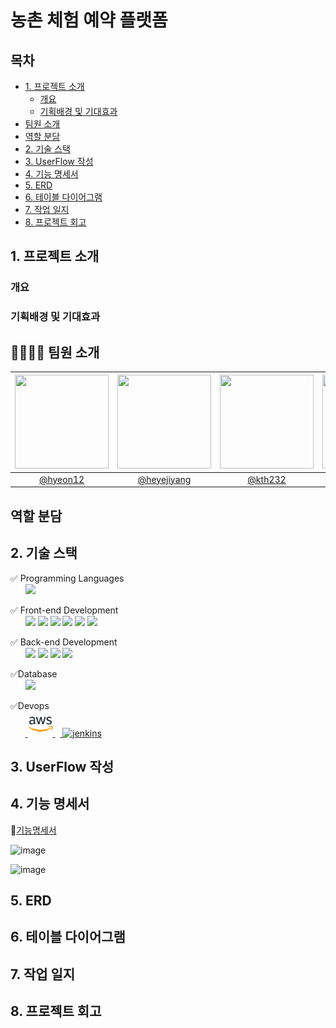# 농촌 체험 예약 플랫폼

## 목차

- [1. 프로젝트 소개](#1-프로젝트-소개)
    * [개요](#개요)
    * [기획배경 및 기대효과](#기획배경-및-기대효과)
- [팀원 소개](#팀원-소개)
- [역할 분담](#역할-분담)
- [2. 기술 스택](#2-기술-스택)
- [3. UserFlow 작성](#3-UserFlow-작성)
- [4. 기능 명세서](#4-기능-명세서)
- [5. ERD](#5-ERD)
- [6. 테이블 다이어그램](#6-테이블-다이어그램)
- [7. 작업 일지](#7-작업-일지)
- [8. 프로젝트 회고](#8-프로젝트-회고)

## 1. 프로젝트 소개

### 개요

### 기획배경 및 기대효과


## 👨‍👩‍👧‍👦 팀원 소개
|<img src="https://avatars.githubusercontent.com/u/163953938?v=4" width="150" height="150"/>|<img src="https://avatars.githubusercontent.com/u/132132524?v=4" width="150" height="150"/>|<img src="https://avatars.githubusercontent.com/u/136600208?v=4" width="150" height="150"/>|<img src="https://avatars.githubusercontent.com/u/154653812?v=4" width="150" height="150"/>|<img src="https://avatars.githubusercontent.com/u/163940532?v=4" width="150" height="150"/>|<img src="https://avatars.githubusercontent.com/u/164159618?v=4" width="150" height="150"/>|<img src="https://avatars.githubusercontent.com/u/163953803?v=4" width="150" height="150"/>|
|:-:|:-:|:-:|:-:|:-:|:-:|:-:|
|[@hyeon12](https://github.com/hyeon12)|[@heyejiyang](https://github.com/heyejiyang)|[@kth232](https://github.com/kth232)|[@soeunl](https://github.com/soeunl)|[@siwon9](https://github.com/siwon9)|[@Yunda0204](https://github.com/Yunda0204)|[@beom33](https://github.com/beom33)|
## 역할 분담

## 2. 기술 스택

✅ Programming Languages
<br>
&nbsp;&nbsp;&nbsp;&nbsp;&nbsp;&nbsp;<img src="https://img.shields.io/badge/java-007396?style=for-the-badge&logo=java&logoColor=white">

✅ Front-end Development <br>
&nbsp;&nbsp;&nbsp;&nbsp;&nbsp;&nbsp;<img src="https://img.shields.io/badge/html5-E34F26?style=for-the-badge&logo=html5&logoColor=white">
<img src="https://img.shields.io/badge/css-1572B6?style=for-the-badge&logo=css3&logoColor=white">
<img src="https://img.shields.io/badge/javascript-F7DF1E?style=for-the-badge&logo=javascript&logoColor=black">
<img src="https://img.shields.io/badge/react-61DAFB?style=for-the-badge&logo=react&logoColor=black">
<img src="https://img.shields.io/badge/bootstrap-7952B3?style=for-the-badge&logo=bootstrap&logoColor=white">
<img src="https://img.shields.io/badge/Thymeleaf-005F0F?style=for-the-badge&logo=Thymeleaf&logoColor=white">

✅ Back-end Development <br>
&nbsp;&nbsp;&nbsp;&nbsp;&nbsp;&nbsp;<img src="https://img.shields.io/badge/spring-6DB33F?style=for-the-badge&logo=spring&logoColor=white">
<img src="https://img.shields.io/badge/springboot-6DB33F?style=for-the-badge&logo=springboot&logoColor=white">
<img src="https://img.shields.io/badge/Spring Security-6DB33F?style=for-the-badge&logo=Spring Security&logoColor=white">
<img src="https://img.shields.io/badge/gradle-02303A?style=for-the-badge&logo=gradle&logoColor=white">

✅Database <br>
&nbsp;&nbsp;&nbsp;&nbsp;&nbsp;&nbsp;<img src="https://img.shields.io/badge/oracle-F80000?style=for-the-badge&logo=oracle&logoColor=white">

✅Devops <br>
&nbsp;&nbsp;&nbsp;&nbsp;&nbsp;&nbsp;<a href="https://aws.amazon.com" target="_blank" rel="noreferrer"> <img src="https://raw.githubusercontent.com/devicons/devicon/master/icons/amazonwebservices/amazonwebservices-original-wordmark.svg" alt="aws" width="40" height="40"/> </a>
&nbsp;&nbsp;<a href="https://www.jenkins.io" target="_blank" rel="noreferrer"> <img src="https://www.vectorlogo.zone/logos/jenkins/jenkins-icon.svg" alt="jenkins" width="40" height="40"/> </a>

## 3. UserFlow 작성

## 4. 기능 명세서
📄[기능명세서](https://www.notion.so/c9d367c479054e918154883713dd2164?pvs=4)

![image](https://github.com/user-attachments/assets/024778f6-833f-4562-bd62-6c98e15b3b42)

![image](https://github.com/user-attachments/assets/bda8d0e4-eb92-4f2b-975d-f4193eaafd57)


## 5. ERD

## 6. 테이블 다이어그램

## 7. 작업 일지

## 8. 프로젝트 회고

<!--

**Here are some ideas to get you started:**

🙋‍♀️ A short introduction - what is your organization all about?
🌈 Contribution guidelines - how can the community get involved?
👩‍💻 Useful resources - where can the community find your docs? Is there anything else the community should know?
🍿 Fun facts - what does your team eat for breakfast?
🧙 Remember, you can do mighty things with the power of [Markdown](https://docs.github.com/github/writing-on-github/getting-started-with-writing-and-formatting-on-github/basic-writing-and-formatting-syntax)
-->
